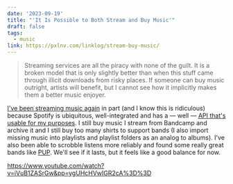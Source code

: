 ```yaml
---
date: '2023-09-19'
title: "'It Is Possible to Both Stream and Buy Music'"
draft: false
tags:
  - music
link: https://pxlnv.com/linklog/stream-buy-music/
---
```

> Streaming services are all the piracy with none of the guilt. It is a broken model that is only slightly better than when this stuff came through illicit downloads from risky places. If someone can buy music outright, artists will benefit, but I cannot see how it implicitly makes them a better music enjoyer.

[I've been streaming music again](https://coryd.dev/posts/2023/i-dont-want-streaming-music/) in part (and I know this is ridiculous) because Spotify is ubiquitous, well-integrated and has a — well — [API that's usable for my purposes](https://coryd.dev/posts/2023/road-to-madness-apple-music-charts/). I still buy music I stream from Bandcamp and archive it and I still buy too many shirts to support bands (I also import missing music into playlists and playlist folders as an analog to albums). I've also been able to scrobble listens more reliably and found some really great bands like [PUP](https://open.spotify.com/artist/6A7uqgC2N1nUhrCLAytHxN). We'll see if it lasts, but it feels like a good balance for now.<!-- excerpt -->

<https://www.youtube.com/watch?v=iVuB1ZASrGw&pp=ygUHcHVwIGR2cA%3D%3D>
